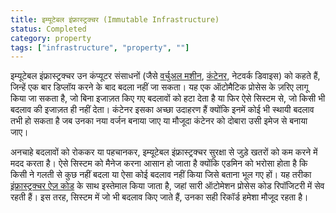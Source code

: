 ```yaml
---
title: इम्यूटेबल इंफ्रास्ट्रक्चर (Immutable Infrastructure)
status: Completed
category: property
tags: ["infrastructure", "property", ""]
---
```


इम्यूटेबल इंफ्रास्ट्रक्चर उन कंप्यूटर संसाधनों (जैसे [वर्चुअल मशीन](/hi/virtual-machine/), [कंटेनर](/hi/container/), नेटवर्क डिवाइस) को कहते हैं, जिन्हें एक बार डिप्लॉय करने के बाद बदला नहीं जा सकता। यह एक ऑटोमैटिक प्रोसेस के ज़रिए लागू किया जा सकता है, जो बिना इजाज़त किए गए बदलावों को हटा देता है या फिर ऐसे सिस्टम से, जो किसी भी बदलाव की इजाज़त ही नहीं देता। कंटेनर इसका अच्छा उदाहरण हैं क्योंकि इनमें कोई भी स्थायी बदलाव तभी हो सकता है जब उनका नया वर्जन बनाया जाए या मौजूदा कंटेनर को दोबारा उसी इमेज से बनाया जाए।

अनचाहे बदलावों को रोककर या पहचानकर, इम्यूटेबल इंफ्रास्ट्रक्चर सुरक्षा से जुड़े खतरों को कम करने में मदद करता है। ऐसे सिस्टम को मैनेज करना आसान हो जाता है क्योंकि एडमिन को भरोसा होता है कि किसी ने गलती से कुछ नहीं बदला या ऐसा कोई बदलाव नहीं किया जिसे बताना भूल गए हों। यह तरीका [इंफ्रास्ट्रक्चर ऐज़ कोड](/hi/infrastructure-as-code/) के साथ इस्तेमाल किया जाता है, जहां सारी ऑटोमेशन प्रोसेस कोड रिपॉजिटरी में सेव रहती हैं। इस तरह, सिस्टम में जो भी बदलाव किए जाते हैं, उनका सही रिकॉर्ड हमेशा मौजूद रहता है।
